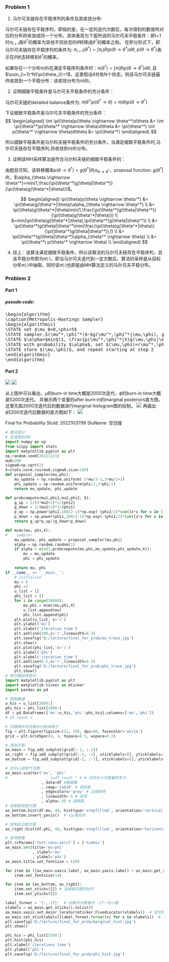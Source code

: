 ### Problem 1 
1. 马尔可夫链存在平稳序列的条件及其收敛分布:

马尔可夫链存在平稳序列，即指的是，在一定的迭代次数后，每次得到的数值所对应的分布将收敛成同一个分布，具体表现为下面所说的马尔可夫平稳条件：即t+1时$\pi_{t+1}$取$\theta^*$的概率为其他不同状态的$\theta$转移成$\theta^*$的概率之和。
在积分形式下，即马尔可夫链存在平稳序列的条件为: $\pi_{t+1}(\theta^*)=\int \pi_t(\theta)p(\theta \rightarrow \theta^*)d\theta$, $p(\theta \rightarrow \theta^*)$表示在$\theta$状态转移到$\theta^*$的概率。

如果存在一个分布$\pi(\theta)$在满足平稳序列条件时：$\pi(\theta^*)=\int \pi(\theta)p(\theta \rightarrow \theta^*)d\theta$, 且 $\sum_{i=1}^N{\pi(\theta_i)}=1$，这里假设$\theta$共有N个状态。则该马尔可夫链最终收敛到一个平稳分布：该收敛分布为$\pi(\theta)$。

2. 证明细致平稳条件是马尔可夫平稳条件的充分条件：

马尔可夫链的detailed balance条件为: $\pi(\theta^*)p(\theta^* \rightarrow \theta)=\pi(\theta)p(\theta \rightarrow \theta^*)$

下证细致平稳条件是马尔可夫平稳条件的充分条件：
$$
\begin{aligned}
\int \pi(\theta)p(\theta \rightarrow \theta^*)d\theta 
              &= \int \pi(\theta^*)p(\theta^* \rightarrow \theta)d\theta 
              &= \pi(\theta^*) \int p(\theta^* \rightarrow \theta)d\theta 
              &= \pi(\theta^*)
\end{aligned}
$$

所以细致平稳条件是马尔科夫链平稳条件的充分条件，当满足细致平稳条件时,马尔可夫链存在平稳序列,将收敛到$\pi(\theta)$分布。

3. 证明该MH采样算法是符合马尔科夫链的细致平稳条件的：

由题目可知，该转移概率$p(\theta \rightarrow \theta^*)=g(\theta^*|\theta)\alpha_{\theta \rightarrow \theta^*}$，proposal function: $g(\theta^*|\theta)$，$\alpha_{\theta \rightarrow \theta^*}=min(1,\frac{\pi(\theta^*)g(\theta|\theta^*)}{\pi(\theta)g(\theta^*|\theta)})$。

$$
\begin{aligned}
\pi(\theta)p(\theta \rightarrow \theta^*)
              &= \pi(\theta)g(\theta^*|\theta)\alpha_{\theta \rightarrow \theta^*} \\
              &= \pi(\theta)g(\theta^*|\theta)min(1,\frac{\pi(\theta^*)g(\theta|\theta^*)}{\pi(\theta)g(\theta^*|\theta)}) \\
              &=min(\pi(\theta)g(\theta^*|\theta),\pi(\theta^*)g(\theta|\theta^*)) \\
              &= \pi(\theta^*)g(\theta|\theta^*)min(\frac{\pi(\theta)g(\theta^*|\theta)}{\pi(\theta^*)g(\theta|\theta^*)},1) \\
              &= \pi(\theta^*)g(\theta|\theta^*)\alpha_{\theta^* \rightarrow \theta} \\
              &= \pi(\theta^*) p(\theta^* \rightarrow \theta) \\
\end{aligned}
$$

4. 综上：该算法满足细致平稳条件，所以该算法的马尔可夫链存在平稳序列，且该平稳分布即为$\pi(·)$，即当马尔可夫迭代到一定次数后，算法的采样是从目标分布$\pi(·)$中抽取，同时该$\pi(·)$也即是由MH算法定义的马尔可夫平稳分布。

### Problem 2
#### Part 1

##### pseudo code:
<pre class="pseudocode" lineNumber="true">
\begin{algorithm}
\caption{Metropolis-Hastings Sampler}
\begin{algorithmic}
\STATE set $\mu_0=0,\phi=5$
\STATE sampler,$(\mu^*,\phi^*)$~$g(\mu^*,\phi^*|\mu,\phi), g(\mu^*,\phi^*|\mu,\phi)=\frac{1}{3\mu+2}\frac{1}{\phi}$ is 2D uniform distribution(proposal function),$\mu$~$UNIF(-\frac{3\mu}{2}-1,\frac{3\mu}{2}+1)$,$\phi$~$UNIF(\frac{\phi}{2},\frac{3\phi}{2})$
\STATE $\alpha=$min$(1, \frac{p(\mu^*,\phi^*|X)g(\mu,\phi|\mu^*,\phi^*)}{p(\mu,\phi|X)g(\mu^*,\phi^*|\mu,\phi)})$ 
\STATE with probability $\alpha$, set $(\mu,\phi)=(\mu^*,\phi^*)$ 
\STATE store $(\mu,\phi)$, and repeat starting at step 2 
\end{algorithmic}
\end{algorithm}
</pre>


#### Part 2
![](./mu_trace.jpg)
![](./phi_trace.jpg)

从上图中可以看出，$\mu$的burn-in time大概是2000次迭代，$\phi$的burn-in time大概是5200次迭代。
并展示两个变量的after burn-in的marginal posteriors直方图，这里先取2000次迭代后的数据进行marginal histogram图的绘制。
![](marginal_hist.jpg)
再画出$\phi$5200次迭代后数据的直方图如下：
![](phi_hist.jpg)

Final for Probability
StuId: 2022103799
StuName: 甘剑煌

```python
# 算法部分
# 生成随机的X
import numpy as np
from scipy import stats
import matplotlib.pyplot as plt
np.random.seed(20221223)
mu0=200
sigma0=np.sqrt(2)
X=stats.norm.rvs(mu0,sigma0,size=100)
def proposal_sampler(mu,phi):
    mu_update = np.random.uniform(-3*mu/2-1,3*mu/2+1)
    phi_update = np.random.uniform(phi/2,3*phi/2)
    return mu_update, phi_update

def probcompute(mu1,phi1,mu2,phi2, X):
    g_up = 1/(3*mu2+2)*1/(phi2)
    g_down = 1/(mu1+2)*1/(phi1)
    p_up = np.power(phi2,100/2-1)*np.exp(-(phi2/2)*sum([x*x for x in list(X-mu2)]))
    p_down = np.power(phi1,100/2-1)*np.exp(-(phi1/2)*sum([x*x for x in list(X-mu1)]))
    return g_up*p_up/(g_down*p_down)

def mcmc(mu, phi,X):
#    sampler
    mu_update, phi_update = proposal_sampler(mu,phi)
    alpha = np.random.random(1)
    if alpha < min(1,probcompute(mu,phi,mu_update,phi_update,X)):
        mu = mu_update
        phi = phi_update
        
    return mu, phi
if __name__ == '__main__':
    # initialize
    mu = 0
    phi =5
    u_list = []
    phi_list = []
    for i in range(10000):
        mu,phi = mcmc(mu,phi,X)
        u_list.append(mu)
        phi_list.append(phi)
    plt.plot(u_list, c='c')
    plt.ylabel('mu')
    plt.xlabel('iteration time')
    plt.axhline(200,c='r',linewidth=0.3)
    plt.savefig('D:/lecture/final_for_prob/mu_trace.jpg')
    plt.show()
    plt.plot(phi_list, c='c')
    plt.ylabel('phi')
    plt.xlabel('iteration time')
    plt.axhline(0.5,c='r',linewidth=0.3)
    plt.savefig('D:/lecture/final_for_prob/phi_trace.jpg')
    plt.show()
# 直方图绘图部分
import matplotlib.pyplot as plt
import matplotlib.ticker as mticker
import pandas as pd

# 获取数据
u_his = u_list[2000:]
phi_his = phi_list[2000:]
df = pd.DataFrame({'mu':u_his,'phi':phi_his},columns=['mu','phi'])
# df.count = 

# 创建画布并将画布分割成格子
fig = plt.figure(figsize=(12, 10), dpi=80, facecolor='white')
grid = plt.GridSpec(4, 4, hspace=0.5, wspace=0.2)

# 添加子图
ax_main = fig.add_subplot(grid[:-1, :-1])
ax_right = fig.add_subplot(grid[:-1, -1], xticklabels=[], yticklabels=[])
ax_bottom = fig.add_subplot(grid[-1, :-1], xticklabels=[], yticklabels=[])

# 在中心绘制气泡图
ax_main.scatter('mu', 'phi'
#                 , s=df.count * 4 # 点的大小为数量的多少
                , data=df #数据集
                , cmap='tab10' # 调色板
                , edgecolors='gray' # 边缘颜色
                , linewidth=.5 # 线宽
                , alpha=.9) # 透明度
# 绘制底部直方图
ax_bottom.hist(df.mu, 40, histtype='stepfilled', orientation='vertical', color='grey')
ax_bottom.invert_yaxis()  # 让y轴反向

# 绘制右边直方图
ax_right.hist(df.phi, 40, histtype='stepfilled', orientation='horizontal', color='c')

# 装饰图像
plt.rcParams['font.sans-serif'] = ['Simhei']
ax_main.set(title='mu-phi'
            , xlabel='mu'
            , ylabel='phi')
ax_main.title.set_fontsize = (20)

for item in ([ax_main.xaxis.label, ax_main.yaxis.label] + ax_main.get_xticklabels() + ax_main.get_yticklabels()):
    item.set_fontsize(14)

for item in [ax_bottom, ax_right]:
    item.set_xticks([]) # 去掉直方图的标尺
    item.set_yticks([])

label_format = '{:,.1f}'  # 创建浮点数格式 .1f一位小数
xlabels = ax_main.get_xticks().tolist()
ax_main.xaxis.set_major_locator(mticker.FixedLocator(xlabels))  # 定位到散点图的x轴
ax_main.set_xticklabels([label_format.format(x) for x in xlabels])  # 使用列表推导式循环将刻度转换成浮点数
plt.savefig('D:/lecture/final_for_prob/marginal_hist.jpg')
plt.show()

phi_his = phi_list[5200:]
plt.hist(phi_his)
plt.xlabel('iterations time')
plt.ylabel('phi')
plt.savefig('D:/lecture/final_for_prob/phi_hist.jpg')
```